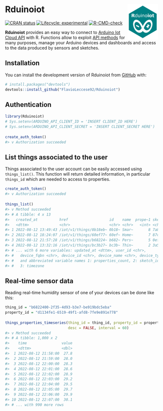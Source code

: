 
<!-- README.md is generated from README.Rmd. Please edit that file -->

# Rduinoiot <img src="man/figures/logo.png" align="right" width="100px">

<!-- badges: start -->

[![CRAN
status](https://www.r-pkg.org/badges/version/Rduinoiot)](https://CRAN.R-project.org/package=Rduinoiot)
[![Lifecycle:
experimental](https://img.shields.io/badge/lifecycle-experimental-orange.svg)](https://lifecycle.r-lib.org/articles/stages.html#experimental)
[![R-CMD-check](https://github.com/FlavioLeccese92/Rduinoiot/workflows/R-CMD-check/badge.svg)](https://github.com/FlavioLeccese92/Rduinoiot/actions)
<!-- badges: end -->

**Rduinoiot** provides an easy way to connect to [Arduino Iot Cloud
API](https://create.arduino.cc/iot/) with R. Functions allow to exploit
[API methods](https://www.arduino.cc/reference/en/iot/api) for many
purposes, manage your Arduino devices and dashboards and access to the
data produced by sensors and sketches.

## Installation

You can install the development version of Rduinoiot from
[GitHub](https://github.com/) with:

``` r
# install.packages("devtools")
devtools::install_github("FlavioLeccese92/Rduinoiot")
```

## Authentication

``` r
library(Rduinoiot)
# Sys.setenv(ARDUINO_API_CLIENT_ID = 'INSERT CLIENT_ID HERE')
# Sys.setenv(ARDUINO_API_CLIENT_SECRET = 'INSERT CLIENT_SECRET HERE')

create_auth_token()
#> v Authorization succeeded
```

## List things associated to the user

Things associated to the user account can be easily accessed using
`things_list()`. This function will return detailed information, in
particular `things_id` which are needed to access to properties.

``` r
create_auth_token()
#> v Authorization succeeded

things_list()
#> v Method succeeded
#> # A tibble: 4 x 13
#>   created_at          href                   id    name  prope~1 sketc~2 timez~3
#>   <dttm>              <chr>                  <chr> <chr>   <int> <chr>   <chr>  
#> 1 2022-08-12 13:49:43 /iot/v1/things/0b18eb~ 0b18~ Smar~       8 7a8e48~ Americ~
#> 2 2022-08-12 18:24:07 /iot/v1/things/60ef77~ 60ef~ Home~       7 87cbfd~ Americ~
#> 3 2022-08-12 21:57:28 /iot/v1/things/b68224~ b682~ Pers~       5 0ef1dc~ Americ~
#> 4 2022-08-12 13:32:16 /iot/v1/things/bc3b27~ bc3b~ Thin~       2 3a558c~ Americ~
#> # ... with 6 more variables: updated_at <dttm>, user_id <chr>,
#> #   device_fqbn <chr>, device_id <chr>, device_name <chr>, device_type <chr>,
#> #   and abbreviated variable names 1: properties_count, 2: sketch_id,
#> #   3: timezone
```

## Real-time sensor data

Reading real-time humidity sensor of one of your devices can be done
like this:

``` r
thing_id = "b6822400-2f35-4d93-b3e7-be919bdc5eba"
property_id = "d1134fe1-6519-49f1-afd8-7fe9e891e778"

things_properties_timeseries(thing_id = thing_id, property_id = property_id,
                             desc = FALSE, interval = 60)
#> v Method succeeded
#> # A tibble: 1,000 x 2
#>    time                value
#>    <dttm>              <dbl>
#>  1 2022-08-12 21:58:00  27.8
#>  2 2022-08-12 21:59:00  28.0
#>  3 2022-08-12 22:00:00  28.3
#>  4 2022-08-12 22:01:00  28.6
#>  5 2022-08-12 22:02:00  28.9
#>  6 2022-08-12 22:03:00  29.2
#>  7 2022-08-12 22:04:00  29.5
#>  8 2022-08-12 22:05:00  29.7
#>  9 2022-08-12 22:06:00  29.9
#> 10 2022-08-12 22:07:00  30.1
#> # ... with 990 more rows
```
